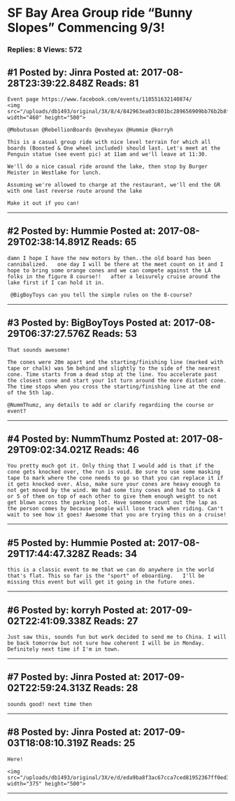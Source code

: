# SF Bay Area Group ride &ldquo;Bunny Slopes&rdquo; Commencing 9/3!

### Replies: 8 Views: 572

## \#1 Posted by: Jinra Posted at: 2017-08-28T23:39:22.848Z Reads: 81

```
Event page https://www.facebook.com/events/118551632140874/
<img src="/uploads/db1493/original/3X/8/4/842963ea03c801bc289656909bb76b2b8f33aac7.png" width="460" height="500">

@Mobutusan @RebellionBoards @evoheyax @Hummie @korryh

This is a casual group ride with nice level terrain for which all boards (Boosted & One wheel included) should last. Let's meet at the Penguin statue (see event pic) at 11am and we'll leave at 11:30.

We'll do a nice casual ride around the lake, then stop by Burger Meister in Westlake for lunch.

Assuming we're allowed to charge at the restaurant, we'll end the GR with one last reverse route around the lake

Make it out if you can!
```

---
## \#2 Posted by: Hummie Posted at: 2017-08-29T02:38:14.891Z Reads: 65

```
damn I hope I have the new motors by then..the old board has been cannibalized.   one day I will be there at the meet count on it and I hope to bring some orange cones and we can compete against the LA folks in the figure 8 course!!   after a leisurely cruise around the lake first if I can hold it in.

 @BigBoyToys can you tell the simple rules on the 8-course?
```

---
## \#3 Posted by: BigBoyToys Posted at: 2017-08-29T06:37:27.576Z Reads: 53

```
That sounds awesome!

The cones were 20m apart and the starting/finishing line (marked with tape or chalk) was 5m behind and slightly to the side of the nearest cone. Time starts from a dead stop at the line. You accelerate past the closest cone and start your 1st turn around the more distant cone. The time stops when you cross the starting/finishing line at the end of the 5th lap. 

@NummThumz, any details to add or clarify regardiing the course or event?
```

---
## \#4 Posted by: NummThumz Posted at: 2017-08-29T09:02:34.021Z Reads: 46

```
You pretty much got it. Only thing that I would add is that if the cone gets knocked over, the run is void. Be sure to use some masking tape to mark where the cone needs to go so that you can replace it if it gets knocked over. Also, make sure your cones are heavy enough to not get moved by the wind. We had some tiny cones and had to stack 4 or 5 of them on top of each other to give them enough weight to not get blown across the parking lot. Have someone count out the lap as the person comes by because people will lose track when riding. Can't wait to see how it goes! Awesome that you are trying this on a cruise!
```

---
## \#5 Posted by: Hummie Posted at: 2017-08-29T17:44:47.328Z Reads: 34

```
this is a classic event to me that we can do anywhere in the world that's flat. This so far is the "sport" of eboarding.   I'll be missing this event but will get it going in the future ones.
```

---
## \#6 Posted by: korryh Posted at: 2017-09-02T22:41:09.338Z Reads: 27

```
Just saw this, sounds fun but work decided to send me to China. I will be back tomorrow but not sure how coherent I will be in Monday. Definitely next time if I'm in town.
```

---
## \#7 Posted by: Jinra Posted at: 2017-09-02T22:59:24.313Z Reads: 28

```
sounds good! next time then
```

---
## \#8 Posted by: Jinra Posted at: 2017-09-03T18:08:10.319Z Reads: 25

```
Here!

<img src="/uploads/db1493/original/3X/e/d/eda9ba8f3ac67cca7ced81952367ff0ed342bb70.jpg" width="375" height="500">
```

---

